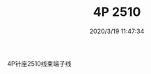 ﻿---
layout: post 
title: 4P 2510
tags: 
categories: wire-harness
overview: 
series: 
part_number: 
thumb_img: static/202003/249-thumb-20200319194900.jpg
small_img: static/202003/249-20200319194900.jpg
date: 2020/3/19 11:47:34
---


4P针座2510线束端子线
